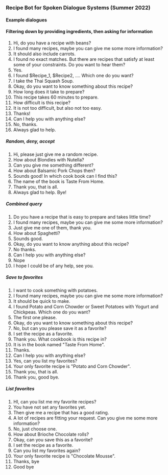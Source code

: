 ### Recipe Bot for Spoken Dialogue Systems (Summer 2022)

#### Example dialogues

#### Filtering down by providing ingredients, then asking for information

1. Hi, do you have a recipe with beans?
2. I found many recipes, maybe you can give me some more information?
3. It should also include carrots.
4. I found no exact matches. But there are recipes that satisfy at least some of your constraints. Do you want to hear them?
5. Yes.
6. I found $Recipe_1, $Recipe2, ....  Which one do you want?
7. I take the Thai Squash Soup.
8. Okay, do you want to know something about this recipe?
9. How long does it take to prepare?
10. This recipe takes 60 minutes to prepare.
11. How difficult is this recipe?
12. It is not too difficult, but also not too easy.
13. Thanks!
14. Can I help you with anything else?
15. No, thanks.
16. Always glad to help.

##### Random, deny, accept
1. Hi, please just give me a random recipe.
2. How about Blondies with Nutella?
3. Can you give me something different?
4. How about Balsamic Pork Chops then?
5. Sounds good! In which cook book can I find this?
6. The name of the book is Taste From Home.
7. Thank you, that is all.
8. Always glad to help. Bye!

##### Combined query
1. Do you have a recipe that is easy to prepare and takes little time?
2. I found many recipes, maybe you can give me some more information?
3. Just give me one of them, thank you.
4. How about Spaghetti?
5. Sounds good.
6. Okay, do you want to know anything about this recipe?
7. No thanks.
8. Can I help you with anything else?
9. Nope
10. I hope I could be of any help, see you.

##### Save to favorites
1. I want to cook something with potatoes.
2. I found many recipes, maybe you can give me some more information?
3. It should be quick to make.
4. I found Potato and Corn Chowder or Sweet Potatoes with Yogurt and Chickpeas. Which one do you want?
6. The first one please.
7. Okay, do you want to know something about this recipe?
8. No, but can you please save it as a favorite?
9. I set the recipe as a favorite.
9. Thank you. What cookbook is this recipe in?
10. It is in the book named "Taste From Home".
11. Thanks.
12. Can I help you with anything else?
13. Yes, can you list my favorites?
14. Your only favorite recipe is "Potato and Corn Chowder".
15. Thank you, that is all.
16. Thank you, good bye.

##### List favorites
1. HI, can you list me my favorite recipes?
2. You have not set any favorites yet.
3. Then give me a recipe that has a good rating.
4. A lot of recipes are fitting your request. Can you give me some more information?
5. No, just choose one.
6. How about Brioche Chocolate rolls?
7. Okay, can you save this as a favorite?
8. I set the recipe as a favorite.
9. Can you list my favorites again?
10. Your only favorite recipe is "Chocolate Mousse".
11. Thanks, bye
12. Good bye

